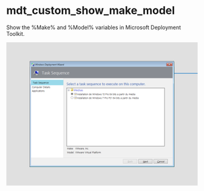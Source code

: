 # mdt_custom_show_make_model
Show the %Make% and %Model% variables in Microsoft Deployment Toolkit.

![Preview](mdt_custom_show_make_model.png)
